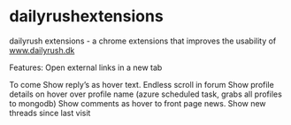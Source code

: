 dailyrushextensions
===================

dailyrush extensions - a chrome extensions that improves the usability of www.dailyrush.dk

Features: Open external links in a new tab

To come
Show reply’s as hover text. 
Endless scroll in forum 
Show profile details on hover over profile name (azure scheduled task, grabs all profiles to mongodb)
Show comments as hover to front page news. 
Show new threads since last visit
  

